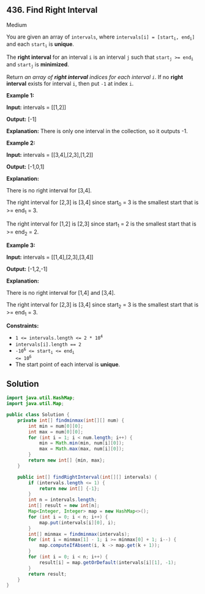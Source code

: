 ## 436\. Find Right Interval

Medium

You are given an array of `intervals`, where <code>intervals[i] = [start<sub>i</sub>, end<sub>i</sub>]</code> and each <code>start<sub>i</sub></code> is **unique**.

The **right interval** for an interval `i` is an interval `j` such that <code>start<sub>j</sub></code><code> >= end<sub>i</sub></code> and <code>start<sub>j</sub></code> is **minimized**.

Return _an array of **right interval** indices for each interval `i`_. If no **right interval** exists for interval `i`, then put `-1` at index `i`.

**Example 1:**

**Input:** intervals = \[\[1,2]]

**Output:** [-1]

**Explanation:** There is only one interval in the collection, so it outputs -1. 

**Example 2:**

**Input:** intervals = \[\[3,4],[2,3],[1,2]]

**Output:** [-1,0,1]

**Explanation:**

There is no right interval for [3,4].

The right interval for [2,3] is [3,4] since start<sub>0</sub> = 3 is the smallest start that is >= end<sub>1</sub> = 3.

The right interval for [1,2] is [2,3] since start<sub>1</sub> = 2 is the smallest start that is >= end<sub>2</sub> = 2.

**Example 3:**

**Input:** intervals = \[\[1,4],[2,3],[3,4]]

**Output:** [-1,2,-1]

**Explanation:**

There is no right interval for [1,4] and [3,4].

The right interval for [2,3] is [3,4] since start<sub>2</sub> = 3 is the smallest start that is >= end<sub>1</sub> = 3.

**Constraints:**

*   <code>1 <= intervals.length <= 2 * 10<sup>4</sup></code>
*   `intervals[i].length == 2`
*   <code>-10<sup>6</sup> <= start<sub>i</sub> <= end<sub>i</sub> <= 10<sup>6</sup></code>
*   The start point of each interval is **unique**.

## Solution

```java
import java.util.HashMap;
import java.util.Map;

public class Solution {
    private int[] findminmax(int[][] num) {
        int min = num[0][0];
        int max = num[0][0];
        for (int i = 1; i < num.length; i++) {
            min = Math.min(min, num[i][0]);
            max = Math.max(max, num[i][0]);
        }
        return new int[] {min, max};
    }

    public int[] findRightInterval(int[][] intervals) {
        if (intervals.length <= 1) {
            return new int[] {-1};
        }
        int n = intervals.length;
        int[] result = new int[n];
        Map<Integer, Integer> map = new HashMap<>();
        for (int i = 0; i < n; i++) {
            map.put(intervals[i][0], i);
        }
        int[] minmax = findminmax(intervals);
        for (int i = minmax[1] - 1; i >= minmax[0] + 1; i--) {
            map.computeIfAbsent(i, k -> map.get(k + 1));
        }
        for (int i = 0; i < n; i++) {
            result[i] = map.getOrDefault(intervals[i][1], -1);
        }
        return result;
    }
}
```